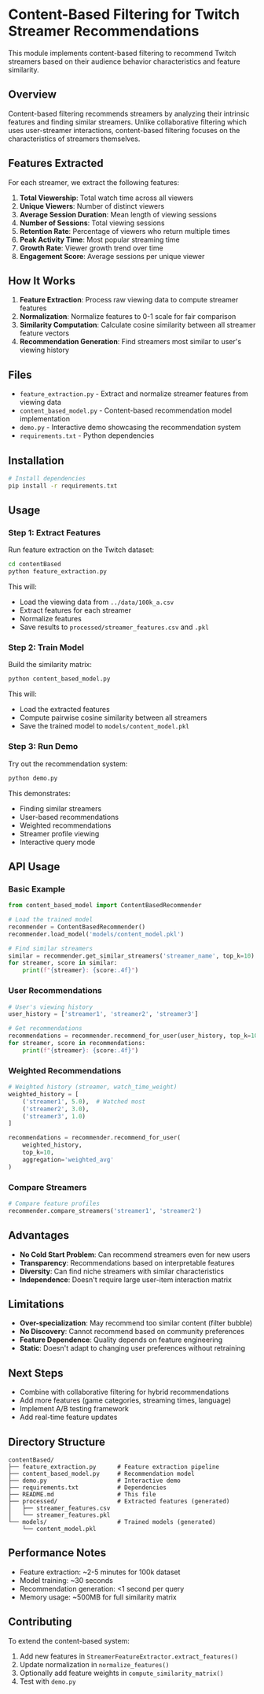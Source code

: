 # Content-Based Filtering for Twitch Streamer Recommendations

This module implements content-based filtering to recommend Twitch streamers based on their audience behavior characteristics and feature similarity.

## Overview

Content-based filtering recommends streamers by analyzing their intrinsic features and finding similar streamers. Unlike collaborative filtering which uses user-streamer interactions, content-based filtering focuses on the characteristics of streamers themselves.

## Features Extracted

For each streamer, we extract the following features:

1. **Total Viewership**: Total watch time across all viewers
2. **Unique Viewers**: Number of distinct viewers
3. **Average Session Duration**: Mean length of viewing sessions
4. **Number of Sessions**: Total viewing sessions
5. **Retention Rate**: Percentage of viewers who return multiple times
6. **Peak Activity Time**: Most popular streaming time
7. **Growth Rate**: Viewer growth trend over time
8. **Engagement Score**: Average sessions per unique viewer

## How It Works

1. **Feature Extraction**: Process raw viewing data to compute streamer features
2. **Normalization**: Normalize features to 0-1 scale for fair comparison
3. **Similarity Computation**: Calculate cosine similarity between all streamer feature vectors
4. **Recommendation Generation**: Find streamers most similar to user's viewing history

## Files

- `feature_extraction.py` - Extract and normalize streamer features from viewing data
- `content_based_model.py` - Content-based recommendation model implementation
- `demo.py` - Interactive demo showcasing the recommendation system
- `requirements.txt` - Python dependencies

## Installation

```bash
# Install dependencies
pip install -r requirements.txt
```

## Usage

### Step 1: Extract Features

Run feature extraction on the Twitch dataset:

```bash
cd contentBased
python feature_extraction.py
```

This will:
- Load the viewing data from `../data/100k_a.csv`
- Extract features for each streamer
- Normalize features
- Save results to `processed/streamer_features.csv` and `.pkl`

### Step 2: Train Model

Build the similarity matrix:

```bash
python content_based_model.py
```

This will:
- Load the extracted features
- Compute pairwise cosine similarity between all streamers
- Save the trained model to `models/content_model.pkl`

### Step 3: Run Demo

Try out the recommendation system:

```bash
python demo.py
```

This demonstrates:
- Finding similar streamers
- User-based recommendations
- Weighted recommendations
- Streamer profile viewing
- Interactive query mode

## API Usage

### Basic Example

```python
from content_based_model import ContentBasedRecommender

# Load the trained model
recommender = ContentBasedRecommender()
recommender.load_model('models/content_model.pkl')

# Find similar streamers
similar = recommender.get_similar_streamers('streamer_name', top_k=10)
for streamer, score in similar:
    print(f"{streamer}: {score:.4f}")
```

### User Recommendations

```python
# User's viewing history
user_history = ['streamer1', 'streamer2', 'streamer3']

# Get recommendations
recommendations = recommender.recommend_for_user(user_history, top_k=10)
for streamer, score in recommendations:
    print(f"{streamer}: {score:.4f}")
```

### Weighted Recommendations

```python
# Weighted history (streamer, watch_time_weight)
weighted_history = [
    ('streamer1', 5.0),  # Watched most
    ('streamer2', 3.0),
    ('streamer3', 1.0)
]

recommendations = recommender.recommend_for_user(
    weighted_history,
    top_k=10,
    aggregation='weighted_avg'
)
```

### Compare Streamers

```python
# Compare feature profiles
recommender.compare_streamers('streamer1', 'streamer2')
```

## Advantages

- **No Cold Start Problem**: Can recommend streamers even for new users
- **Transparency**: Recommendations based on interpretable features
- **Diversity**: Can find niche streamers with similar characteristics
- **Independence**: Doesn't require large user-item interaction matrix

## Limitations

- **Over-specialization**: May recommend too similar content (filter bubble)
- **No Discovery**: Cannot recommend based on community preferences
- **Feature Dependence**: Quality depends on feature engineering
- **Static**: Doesn't adapt to changing user preferences without retraining

## Next Steps

- Combine with collaborative filtering for hybrid recommendations
- Add more features (game categories, streaming times, language)
- Implement A/B testing framework
- Add real-time feature updates

## Directory Structure

```
contentBased/
├── feature_extraction.py      # Feature extraction pipeline
├── content_based_model.py     # Recommendation model
├── demo.py                    # Interactive demo
├── requirements.txt           # Dependencies
├── README.md                  # This file
├── processed/                 # Extracted features (generated)
│   ├── streamer_features.csv
│   └── streamer_features.pkl
└── models/                    # Trained models (generated)
    └── content_model.pkl
```

## Performance Notes

- Feature extraction: ~2-5 minutes for 100k dataset
- Model training: ~30 seconds
- Recommendation generation: <1 second per query
- Memory usage: ~500MB for full similarity matrix

## Contributing

To extend the content-based system:

1. Add new features in `StreamerFeatureExtractor.extract_features()`
2. Update normalization in `normalize_features()`
3. Optionally add feature weights in `compute_similarity_matrix()`
4. Test with `demo.py`